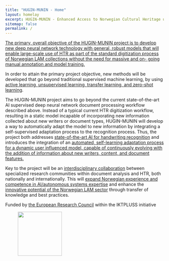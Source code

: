 ```yaml
---
title: "HUGIN-MUNIN - Home"
layout: homelay
excerpt: HUGIN-MUNIN - Enhanced Access to Norwegian Cultural Heritage using AI-driven Handwriting Recognition
sitemap: false
permalink: /
---
```

<span style="text-decoration: underline">The primary, overall objective of the HUGIN-MUNIN project is to develop new deep neural network
technology with general, robust models that will enable large-scale use of HTR as part of the
standard digitization process of Norwegian LAM collections without the need for massive and on-
going manual annotation and model training.</span>

In order to attain the primary project objective, new methods will be developed that go beyond
traditional supervised machine learning, by using <span style="text-decoration: underline">active learning, unsupervised learning, transfer
learning, and zero-shot learning</span>.

The HUGIN-MUNIN project aims to go beyond the current state-of-the-art AI supervised deep neural
network document processing workflow described above. Instead of a typical current HTR digitization
workflow, resulting in a static model incapable of incorporating new information collected about new
writers or document types, HUGIN-MUNIN will develop a way to automatically adapt the model to
new information by integrating a self-supervised adaptation process to the recognition process. Thus,
the project both addresses <span style="text-decoration: underline">state-of-the-art AI for handwriting recognition</span> and introduces the
integration of an <span style="text-decoration: underline">automated, self-learning adaptation process for a dynamic user influenced model,
capable of continuously evolving with the addition of information about new writers, content, and
document features.</span>

Key to the project will be an <span style="text-decoration: underline">interdisciplinary collaboration</span> between specialized research communities
within document analysis and HTR, both nationally and internationally. This will <span style="text-decoration: underline">expand Norwegian
experience and competence in AI/autonomous systems expertise</span> and enhance the <span style="text-decoration: underline">innovative
potential of the Norwegian LAM sector</span> through transfer of knowledge and best practices.

Funded by [the European Research Council](https://erc.europa.eu/) within the IKTPLUSS initiative

<figure class="fourth">
  <img src="{{ site.url }}{{ site.baseurl }}/images/logopic/Logo_ERC.jpg" style="width: 140px">
</figure>